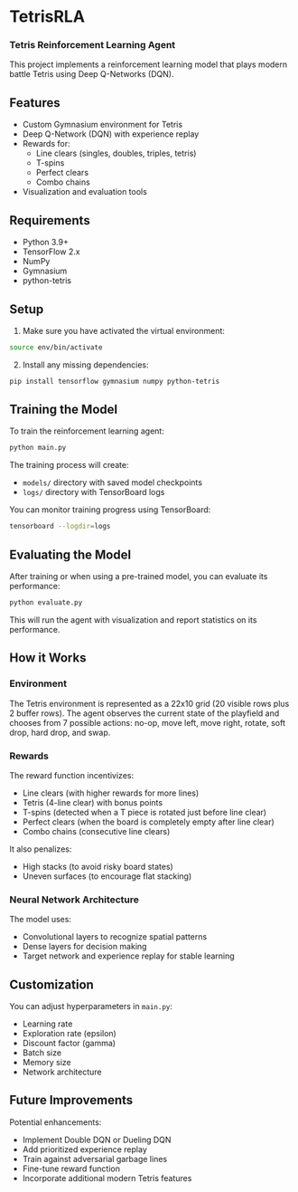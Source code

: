 # TetrisRLA
### Tetris Reinforcement Learning Agent

This project implements a reinforcement learning model that plays modern battle Tetris using Deep Q-Networks (DQN).

## Features

- Custom Gymnasium environment for Tetris
- Deep Q-Network (DQN) with experience replay
- Rewards for:
  - Line clears (singles, doubles, triples, tetris)
  - T-spins
  - Perfect clears
  - Combo chains
- Visualization and evaluation tools

## Requirements

- Python 3.9+
- TensorFlow 2.x
- NumPy
- Gymnasium
- python-tetris

## Setup

1. Make sure you have activated the virtual environment:

```bash
source env/bin/activate
```

2. Install any missing dependencies:

```bash
pip install tensorflow gymnasium numpy python-tetris
```

## Training the Model

To train the reinforcement learning agent:

```bash
python main.py
```

The training process will create:
- `models/` directory with saved model checkpoints
- `logs/` directory with TensorBoard logs

You can monitor training progress using TensorBoard:

```bash
tensorboard --logdir=logs
```

## Evaluating the Model

After training or when using a pre-trained model, you can evaluate its performance:

```bash
python evaluate.py
```

This will run the agent with visualization and report statistics on its performance.

## How it Works

### Environment

The Tetris environment is represented as a 22x10 grid (20 visible rows plus 2 buffer rows). The agent observes the current state of the playfield and chooses from 7 possible actions: no-op, move left, move right, rotate, soft drop, hard drop, and swap.

### Rewards

The reward function incentivizes:
- Line clears (with higher rewards for more lines)
- Tetris (4-line clear) with bonus points
- T-spins (detected when a T piece is rotated just before line clear)
- Perfect clears (when the board is completely empty after line clear)
- Combo chains (consecutive line clears)

It also penalizes:
- High stacks (to avoid risky board states)
- Uneven surfaces (to encourage flat stacking)

### Neural Network Architecture

The model uses:
- Convolutional layers to recognize spatial patterns
- Dense layers for decision making
- Target network and experience replay for stable learning

## Customization

You can adjust hyperparameters in `main.py`:
- Learning rate
- Exploration rate (epsilon)
- Discount factor (gamma)
- Batch size
- Memory size
- Network architecture

## Future Improvements

Potential enhancements:
- Implement Double DQN or Dueling DQN
- Add prioritized experience replay
- Train against adversarial garbage lines
- Fine-tune reward function
- Incorporate additional modern Tetris features